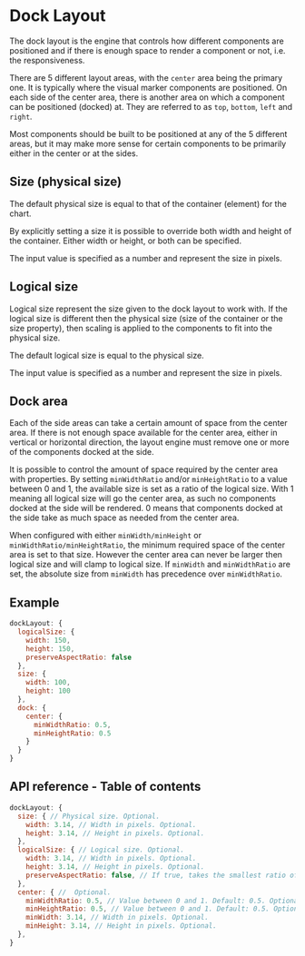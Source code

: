 # Dock Layout

The dock layout is the engine that controls how different components are positioned and if there is enough space to render a component or not, i.e. the responsiveness.

There are 5 different layout areas, with the `center` area being the primary one. It is typically where the visual marker components are positioned. On each side of the center area, there is another area on which a component can be positioned (docked) at. They are referred to as `top`, `bottom`, `left` and `right`.

Most components should be built to be positioned at any of the 5 different areas, but it may make more sense for certain components to be primarily either in the center or at the sides.

## Size (physical size)

The default physical size is equal to that of the container (element) for the chart.

By explicitly setting a size it is possible to override both width and height of the container. Either width or height, or both can be specified.

The input value is specified as a number and represent the size in pixels.

## Logical size

Logical size represent the size given to the dock layout to work with. If the logical size is different then the physical size (size of the container or the size property), then scaling is applied to the components to fit into the physical size.

The default logical size is equal to the physical size.

The input value is specified as a number and represent the size in pixels.

## Dock area

Each of the side areas can take a certain amount of space from the center area. If there is not enough space available for the center area, either in vertical or horizontal direction, the layout engine must remove one or more of the components docked at the side.

It is possible to control the amount of space required by the center area with properties. By setting `minWidthRatio` and/or `minHeightRatio` to a value between 0 and 1, the available size is set as a ratio of the logical size. With 1 meaning all logical size will go the center area, as such no components docked at the side will be rendered. 0 means that components docked at the side take as much space as needed from the center area.

When configured with either `minWidth/minHeight` or `minWidthRatio/minHeightRatio`, the minimum required space of the center area is set to that size. However the center area can never be larger then logical size and will clamp to logical size. If `minWidth` and `minWidthRatio` are set, the absolute size from `minWidth` has precedence over `minWidthRatio`.

## Example

```js
dockLayout: {
  logicalSize: {
    width: 150,
    height: 150,
    preserveAspectRatio: false
  },
  size: {
    width: 100,
    height: 100
  },
  dock: {
    center: {
      minWidthRatio: 0.5,
      minHeightRatio: 0.5
    }
  }
}
```

## API reference - Table of contents

```js
dockLayout: {
  size: { // Physical size. Optional.
    width: 3.14, // Width in pixels. Optional.
    height: 3.14, // Height in pixels. Optional.
  },
  logicalSize: { // Logical size. Optional.
    width: 3.14, // Width in pixels. Optional.
    height: 3.14, // Height in pixels. Optional.
    preserveAspectRatio: false, // If true, takes the smallest ratio of width/height between logical and physical size ( physical / logical ).. Default: false. Optional.
  },
  center: { //  Optional.
    minWidthRatio: 0.5, // Value between 0 and 1. Default: 0.5. Optional.
    minHeightRatio: 0.5, // Value between 0 and 1. Default: 0.5. Optional.
    minWidth: 3.14, // Width in pixels. Optional.
    minHeight: 3.14, // Height in pixels. Optional.
  },
}
```
